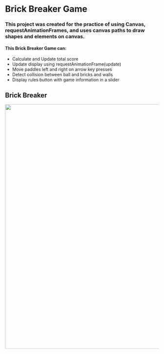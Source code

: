 # Brick Breaker Game

### This project was created for the practice of using Canvas, requestAnimationFrames, and uses canvas paths to draw shapes and elements on canvas.

#### This Brick Breaker Game can:

- Calculate and Update total score
- Update display using requestAnimationFrame(update)
- Move paddles left and right on arrow key presses
- Detect collision between ball and bricks and walls
- Display rules button with game information in a slider

## Brick Breaker

<img src="https://imgur.com/SowvFlh.png" width="800">
